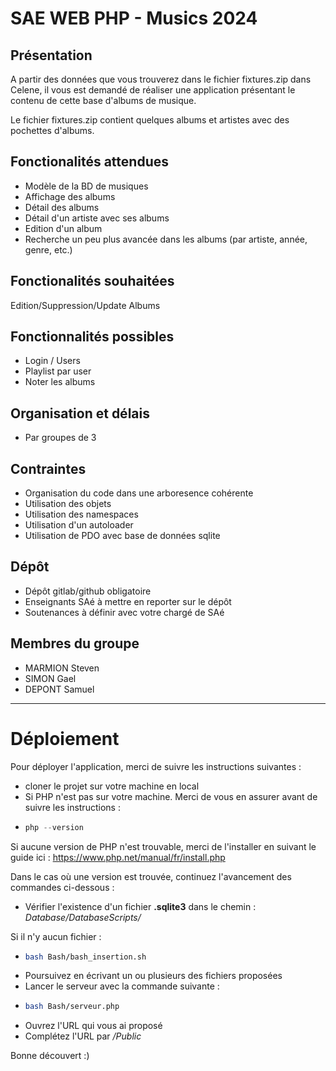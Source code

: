 # SAE WEB PHP - Musics 2024 

## Présentation

A partir des données que vous trouverez dans le fichier fixtures.zip dans Celene, il vous est demandé de
réaliser une application présentant le contenu de cette base d'albums de musique. 

Le fichier fixtures.zip contient quelques albums et artistes avec des pochettes d'albums. 

## Fonctionalités attendues

- Modèle de la BD de musiques  
- Affichage des albums
- Détail des albums
- Détail d'un artiste avec ses albums
- Edition d'un album
- Recherche un peu plus avancée dans les albums (par artiste, année, genre, etc.)

## Fonctionalités souhaitées
Edition/Suppression/Update Albums

## Fonctionnalités possibles

- Login / Users
- Playlist par user
- Noter les albums

## Organisation et délais

- Par groupes de 3

## Contraintes

- Organisation du code dans une arboresence cohérente
- Utilisation des objets
- Utilisation des namespaces
- Utilisation d'un autoloader
- Utilisation de PDO avec base de données sqlite

## Dépôt 

- Dépôt gitlab/github obligatoire 
- Enseignants SAé à mettre en reporter sur le dépôt
- Soutenances à définir avec votre chargé de SAé

## Membres du groupe 
- MARMION Steven
- SIMON Gael
- DEPONT Samuel

---
# Déploiement

Pour déployer l'application, merci de suivre les instructions suivantes : 
- cloner le projet sur votre machine en local
- Si PHP n'est pas sur votre machine. Merci de vous en assurer avant de suivre les instructions :
- ```php
  php --version
  ```
Si aucune version de PHP n'est trouvable, merci de l'installer en suivant le guide ici : https://www.php.net/manual/fr/install.php

Dans le cas où une version est trouvée, continuez l'avancement des commandes ci-dessous :
- Vérifier l'existence d'un fichier **.sqlite3** dans le chemin : *Database/DatabaseScripts/* 

Si il n'y aucun fichier :
- ```bash
  bash Bash/bash_insertion.sh
  ```
- Poursuivez en écrivant un ou plusieurs des fichiers proposées
- Lancer le serveur avec la commande suivante :
- ```bash
  bash Bash/serveur.php
  ```
- Ouvrez l'URL qui vous ai proposé
- Complétez l'URL par */Public*

Bonne découvert :) 
